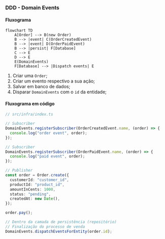 ### DDD - Domain Events

#### Fluxograma

```mermaid
flowchart TD
    A[Order] --> B(new Order)
    B --> |event| C(OrderCreatedEvent)
    B --> |event| D(OrderPaidEvent)
    B --> |persist| F[Database]
    C --> E
    D --> E
    E(DomainEvents)
    F[Database] --> |Dispatch events| E
```

1. Criar uma `Order`;
2. Criar um evento respectivo a sua ação;
3. Salvar em banco de dados;
4. Disparar `DomainEvents` com o `id` da entidade;

#### Fluxograma em código

```ts
// src/infra/index.ts

// Subscriber
DomainEvents.registerSubscriber(OrderCreatedEvent.name, (order) => {
  console.log("order event", order);
});

// Subscriber
DomainEvents.registerSubscriber(OrderPaidEvent.name, (order) => {
  console.log("paid event", order);
});

// Publisher
const order = Order.create({
  customerId: "customer_id",
  productId: "product_id",
  amountInCents: 1000,
  status: "pending",
  createdAt: new Date(),
});

order.pay();

// Dentro da camada de persistência (repositório)
// Finalização do processo de venda
DomainEvents.dispatchEventsForEntity(order.id);
```

